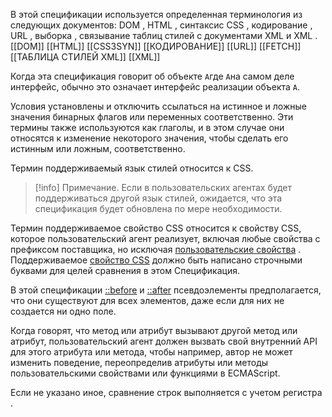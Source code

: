 В этой спецификации используется определенная терминология из следующих документов: DOM , HTML , синтаксис CSS , кодирование , URL , выборка , связывание таблиц стилей с документами XML и XML . [[DOM]] [[HTML]] [[CSS3SYN]] [[КОДИРОВАНИЕ]] [[URL]] [[FETCH]] [[ТАБЛИЦА СТИЛЕЙ XML]] [[XML]]

Когда эта спецификация говорит об объекте `A`где `A`на самом деле интерфейс, обычно это означает интерфейс реализации объекта `A`.

Условия установлены и отключить ссылаться на истинное и ложные значения бинарных флагов или переменных соответственно. Эти термины также используются как глаголы, и в этом случае они относятся к изменение некоторого значения, чтобы сделать его истинным или ложным, соответственно.

Термин поддерживаемый язык стилей относится к CSS.

> [!info] Примечание. 
> Если в пользовательских агентах будет поддерживаться другой язык стилей, ожидается, что эта спецификация будет обновлена ​​по мере необходимости.

Термин поддерживаемое свойство CSS относится к свойству CSS, которое пользовательский агент реализует, включая любые свойства с префиксом поставщика, но исключая [пользовательские свойства](https://drafts.csswg.org/css-variables-1/#custom-property) . Поддерживаемое [свойство CSS](https://drafts.csswg.org/cssom/#supported-css-property) должно быть написано строчными буквами для целей сравнения в этом Спецификация.

В этой спецификации [::before](https://drafts.csswg.org/selectors-3/#sel-before) и [::after](https://drafts.csswg.org/selectors-3/#sel-after) псевдоэлементы предполагается, что они существуют для всех элементов, даже если для них не создается ни одно поле.

Когда говорят, что метод или атрибут вызывают другой метод или атрибут, пользовательский агент должен вызвать свой внутренний API для этого атрибута или метода, чтобы например, автор не может изменить поведение, переопределив атрибуты или методы пользовательскими свойствами или функциями в ECMAScript.

Если не указано иное, сравнение строк выполняется с учетом регистра .